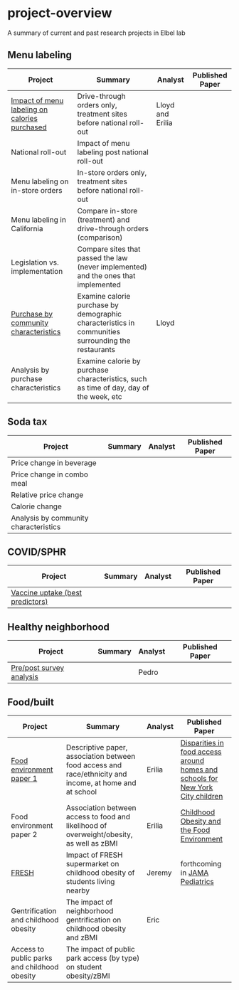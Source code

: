 # project-overview
A summary of current and past research projects in Elbel lab

## Menu labeling
| Project      | Summary | Analyst | Published Paper |
| ----------- | ----------- |----------- |----------- |
|[Impact of menu labeling on calories purchased](https://github.com/Brian-Elbel-s-Research-Projects/menu-labeling-aim1)|Drive-through orders only, treatment sites before national roll-out|Lloyd and Erilia||
|National roll-out|Impact of menu labeling post national roll-out|||
|Menu labeling on in-store orders|In-store orders only, treatment sites before national roll-out|||
|Menu labeling in California|Compare in-store (treatment) and drive-through orders (comparison)|||
|Legislation vs. implementation|Compare sites that passed the law (never implemented) and the ones that implemented|||
|[Purchase by community characteristics](https://github.com/Brian-Elbel-s-Research-Projects/menu-labeling-aim2)|Examine calorie purchase by demographic characteristics in communities surrounding the restaurants|Lloyd||
|Analysis by purchase characteristics|Examine calorie by purchase characteristics, such as time of day, day of the week, etc|||

## Soda tax
| Project      | Summary | Analyst |Published Paper |
| ----------- | ----------- |----------- |----------- |
|Price change in beverage||||
|Price change in combo meal||||
|Relative price change||||
|Calorie change||||
|Analysis by community characteristics||||

## COVID/SPHR
| Project      | Summary | Analyst |Published Paper |
| ----------- | ----------- |----------- |----------- |
|[Vaccine uptake (best predictors)](https://github.com/Brian-Elbel-s-Research-Projects/sphr-covid-aim0)||||

## Healthy neighborhood
| Project      | Summary | Analyst |Published Paper |
| ----------- | ----------- |----------- |----------- |
|[Pre/post survey analysis](https://github.com/Brian-Elbel-s-Research-Projects/Healthy-Neighborhoods-Fund)||Pedro||

## Food/built
| Project      | Summary | Analyst |Published Paper |
| ----------- | ----------- |----------- |----------- |
|[Food environment paper 1](https://github.com/eriliawu/home-food-env)|Descriptive paper, association between food access and race/ethnicity and income, at home and at school |Erilia|[Disparities in food access around homes and schools for New York City children](https://journals.plos.org/plosone/article?id=10.1371/journal.pone.0217341)|
|Food environment paper 2|Association between access to food and likelihood of overweight/obesity, as well as zBMI|Erilia|[Childhood Obesity and the Food Environment](https://onlinelibrary.wiley.com/doi/10.1002/oby.22663)|
|[FRESH](https://github.com/jeremysze/Dustin_parks)|Impact of FRESH supermarket on childhood obesity of students living nearby|Jeremy|forthcoming in [JAMA Pediatrics](https://jamanetwork.com/journals/jamapediatrics)|
|Gentrification and childhood obesity|The impact of neighborhood gentrification on childhood obesity and zBMI|Eric||
|Access to public parks and childhood obesity|The impact of public park access (by type) on student obesity/zBMI|||
